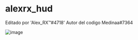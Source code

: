 # alexrx_hud
Editado por 'Alex_RX™#4718'
Autor del codigo Medinaa#7364











![image](https://user-images.githubusercontent.com/96348049/168610631-36a8023e-f743-4d14-a69c-0c00559815a7.png)
